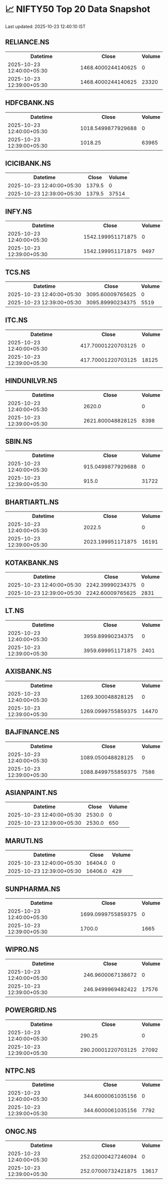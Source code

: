 # 📈 NIFTY50 Top 20 Data Snapshot

Last updated: 2025-10-23 12:40:10 IST

## RELIANCE.NS

<table>
  <tr><th>Datetime</th><th>Close</th><th>Volume</th></tr>
  <tr><td>2025-10-23 12:40:00+05:30</td><td>1468.4000244140625</td><td>0</td></tr>
  <tr><td>2025-10-23 12:39:00+05:30</td><td>1468.4000244140625</td><td>23320</td></tr>
</table>

## HDFCBANK.NS

<table>
  <tr><th>Datetime</th><th>Close</th><th>Volume</th></tr>
  <tr><td>2025-10-23 12:40:00+05:30</td><td>1018.5499877929688</td><td>0</td></tr>
  <tr><td>2025-10-23 12:39:00+05:30</td><td>1018.25</td><td>63965</td></tr>
</table>

## ICICIBANK.NS

<table>
  <tr><th>Datetime</th><th>Close</th><th>Volume</th></tr>
  <tr><td>2025-10-23 12:40:00+05:30</td><td>1379.5</td><td>0</td></tr>
  <tr><td>2025-10-23 12:39:00+05:30</td><td>1379.5</td><td>37514</td></tr>
</table>

## INFY.NS

<table>
  <tr><th>Datetime</th><th>Close</th><th>Volume</th></tr>
  <tr><td>2025-10-23 12:40:00+05:30</td><td>1542.199951171875</td><td>0</td></tr>
  <tr><td>2025-10-23 12:39:00+05:30</td><td>1542.199951171875</td><td>9497</td></tr>
</table>

## TCS.NS

<table>
  <tr><th>Datetime</th><th>Close</th><th>Volume</th></tr>
  <tr><td>2025-10-23 12:40:00+05:30</td><td>3095.60009765625</td><td>0</td></tr>
  <tr><td>2025-10-23 12:39:00+05:30</td><td>3095.89990234375</td><td>5519</td></tr>
</table>

## ITC.NS

<table>
  <tr><th>Datetime</th><th>Close</th><th>Volume</th></tr>
  <tr><td>2025-10-23 12:40:00+05:30</td><td>417.70001220703125</td><td>0</td></tr>
  <tr><td>2025-10-23 12:39:00+05:30</td><td>417.70001220703125</td><td>18125</td></tr>
</table>

## HINDUNILVR.NS

<table>
  <tr><th>Datetime</th><th>Close</th><th>Volume</th></tr>
  <tr><td>2025-10-23 12:40:00+05:30</td><td>2620.0</td><td>0</td></tr>
  <tr><td>2025-10-23 12:39:00+05:30</td><td>2621.800048828125</td><td>8398</td></tr>
</table>

## SBIN.NS

<table>
  <tr><th>Datetime</th><th>Close</th><th>Volume</th></tr>
  <tr><td>2025-10-23 12:40:00+05:30</td><td>915.0499877929688</td><td>0</td></tr>
  <tr><td>2025-10-23 12:39:00+05:30</td><td>915.0</td><td>31722</td></tr>
</table>

## BHARTIARTL.NS

<table>
  <tr><th>Datetime</th><th>Close</th><th>Volume</th></tr>
  <tr><td>2025-10-23 12:40:00+05:30</td><td>2022.5</td><td>0</td></tr>
  <tr><td>2025-10-23 12:39:00+05:30</td><td>2023.199951171875</td><td>16191</td></tr>
</table>

## KOTAKBANK.NS

<table>
  <tr><th>Datetime</th><th>Close</th><th>Volume</th></tr>
  <tr><td>2025-10-23 12:40:00+05:30</td><td>2242.39990234375</td><td>0</td></tr>
  <tr><td>2025-10-23 12:39:00+05:30</td><td>2242.60009765625</td><td>2831</td></tr>
</table>

## LT.NS

<table>
  <tr><th>Datetime</th><th>Close</th><th>Volume</th></tr>
  <tr><td>2025-10-23 12:40:00+05:30</td><td>3959.89990234375</td><td>0</td></tr>
  <tr><td>2025-10-23 12:39:00+05:30</td><td>3959.699951171875</td><td>2401</td></tr>
</table>

## AXISBANK.NS

<table>
  <tr><th>Datetime</th><th>Close</th><th>Volume</th></tr>
  <tr><td>2025-10-23 12:40:00+05:30</td><td>1269.300048828125</td><td>0</td></tr>
  <tr><td>2025-10-23 12:39:00+05:30</td><td>1269.0999755859375</td><td>14470</td></tr>
</table>

## BAJFINANCE.NS

<table>
  <tr><th>Datetime</th><th>Close</th><th>Volume</th></tr>
  <tr><td>2025-10-23 12:40:00+05:30</td><td>1089.050048828125</td><td>0</td></tr>
  <tr><td>2025-10-23 12:39:00+05:30</td><td>1088.8499755859375</td><td>7586</td></tr>
</table>

## ASIANPAINT.NS

<table>
  <tr><th>Datetime</th><th>Close</th><th>Volume</th></tr>
  <tr><td>2025-10-23 12:40:00+05:30</td><td>2530.0</td><td>0</td></tr>
  <tr><td>2025-10-23 12:39:00+05:30</td><td>2530.0</td><td>650</td></tr>
</table>

## MARUTI.NS

<table>
  <tr><th>Datetime</th><th>Close</th><th>Volume</th></tr>
  <tr><td>2025-10-23 12:40:00+05:30</td><td>16404.0</td><td>0</td></tr>
  <tr><td>2025-10-23 12:39:00+05:30</td><td>16406.0</td><td>429</td></tr>
</table>

## SUNPHARMA.NS

<table>
  <tr><th>Datetime</th><th>Close</th><th>Volume</th></tr>
  <tr><td>2025-10-23 12:40:00+05:30</td><td>1699.0999755859375</td><td>0</td></tr>
  <tr><td>2025-10-23 12:39:00+05:30</td><td>1700.0</td><td>1665</td></tr>
</table>

## WIPRO.NS

<table>
  <tr><th>Datetime</th><th>Close</th><th>Volume</th></tr>
  <tr><td>2025-10-23 12:40:00+05:30</td><td>246.9600067138672</td><td>0</td></tr>
  <tr><td>2025-10-23 12:39:00+05:30</td><td>246.9499969482422</td><td>17576</td></tr>
</table>

## POWERGRID.NS

<table>
  <tr><th>Datetime</th><th>Close</th><th>Volume</th></tr>
  <tr><td>2025-10-23 12:40:00+05:30</td><td>290.25</td><td>0</td></tr>
  <tr><td>2025-10-23 12:39:00+05:30</td><td>290.20001220703125</td><td>27092</td></tr>
</table>

## NTPC.NS

<table>
  <tr><th>Datetime</th><th>Close</th><th>Volume</th></tr>
  <tr><td>2025-10-23 12:40:00+05:30</td><td>344.6000061035156</td><td>0</td></tr>
  <tr><td>2025-10-23 12:39:00+05:30</td><td>344.6000061035156</td><td>7792</td></tr>
</table>

## ONGC.NS

<table>
  <tr><th>Datetime</th><th>Close</th><th>Volume</th></tr>
  <tr><td>2025-10-23 12:40:00+05:30</td><td>252.02000427246094</td><td>0</td></tr>
  <tr><td>2025-10-23 12:39:00+05:30</td><td>252.07000732421875</td><td>13617</td></tr>
</table>

